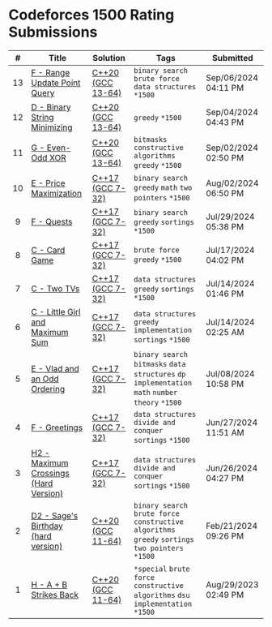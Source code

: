 # Codeforces 1500 Rating Submissions

| # | Title | Solution | Tags | Submitted |
|:-:|-------|----------|------|-----------|
| 13 | [F - Range Update Point Query](https://codeforces.com/contest/1791/problem/F) | [C++20 (GCC 13-64)](https://codeforces.com/contest/1791/submission/280048672) | `binary search` `brute force` `data structures` `*1500` | Sep/06/2024 04:11 PM |
| 12 | [D - Binary String Minimizing](https://codeforces.com/contest/1256/problem/D) | [C++20 (GCC 13-64)](https://codeforces.com/contest/1256/submission/279787055) | `greedy` `*1500` | Sep/04/2024 04:43 PM |
| 11 | [G - Even-Odd XOR](https://codeforces.com/contest/1722/problem/G) | [C++20 (GCC 13-64)](https://codeforces.com/contest/1722/submission/279304878) | `bitmasks` `constructive algorithms` `greedy` `*1500` | Sep/02/2024 02:50 PM |
| 10 | [E - Price Maximization](https://codeforces.com/contest/1690/problem/E) | [C++17 (GCC 7-32)](https://codeforces.com/contest/1690/submission/274022843) | `binary search` `greedy` `math` `two pointers` `*1500` | Aug/02/2024 06:50 PM |
| 9 | [F - Quests](https://codeforces.com/contest/1760/problem/F) | [C++17 (GCC 7-32)](https://codeforces.com/contest/1760/submission/273327830) | `binary search` `greedy` `sortings` `*1500` | Jul/29/2024 05:38 PM |
| 8 | [C - Card Game](https://codeforces.com/contest/1882/problem/C) | [C++17 (GCC 7-32)](https://codeforces.com/contest/1882/submission/271005636) | `brute force` `greedy` `*1500` | Jul/17/2024 04:02 PM |
| 7 | [C - Two TVs](https://codeforces.com/contest/845/problem/C) | [C++17 (GCC 7-32)](https://codeforces.com/contest/845/submission/270423395) | `data structures` `greedy` `sortings` `*1500` | Jul/14/2024 01:46 PM |
| 6 | [C - Little Girl and Maximum Sum](https://codeforces.com/contest/276/problem/C) | [C++17 (GCC 7-32)](https://codeforces.com/contest/276/submission/270380411) | `data structures` `greedy` `implementation` `sortings` `*1500` | Jul/14/2024 02:25 AM |
| 5 | [E - Vlad and an Odd Ordering](https://codeforces.com/contest/1926/problem/E) | [C++17 (GCC 7-32)](https://codeforces.com/contest/1926/submission/269450002) | `binary search` `bitmasks` `data structures` `dp` `implementation` `math` `number theory` `*1500` | Jul/08/2024 10:58 PM |
| 4 | [F - Greetings](https://codeforces.com/contest/1915/problem/F) | [C++17 (GCC 7-32)](https://codeforces.com/contest/1915/submission/267607509) | `data structures` `divide and conquer` `sortings` `*1500` | Jun/27/2024 11:51 AM |
| 3 | [H2 - Maximum Crossings (Hard Version)](https://codeforces.com/contest/1676/problem/H2) | [C++17 (GCC 7-32)](https://codeforces.com/contest/1676/submission/267501884) | `data structures` `divide and conquer` `sortings` `*1500` | Jun/26/2024 04:27 PM |
| 2 | [D2 - Sage's Birthday (hard version)](https://codeforces.com/contest/1419/problem/D2) | [C++20 (GCC 11-64)](https://codeforces.com/contest/1419/submission/247633211) | `binary search` `brute force` `constructive algorithms` `greedy` `sortings` `two pointers` `*1500` | Feb/21/2024 09:26 PM |
| 1 | [H - A + B Strikes Back](https://codeforces.com/contest/409/problem/H) | [C++20 (GCC 11-64)](https://codeforces.com/contest/409/submission/220945247) | `*special` `brute force` `constructive algorithms` `dsu` `implementation` `*1500` | Aug/29/2023 02:49 PM |